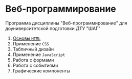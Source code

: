 # Веб-программирование

Программа дисциплины "Веб-программирование" для доуниверситетской подготовки ДТУ "ШАГ"

1. [Основы `HTML`](week01\README.md)
2. Применение `CSS`
3. Табличный дизайн
4. Применение `JavaScript`
5. Работа с формами
6. Работа с событиями
7. Графические компоненты
